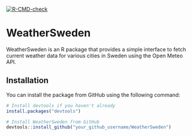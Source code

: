 [![R-CMD-check](https://github.com/MirAbdulRehman-DS-DA/Shiny-App/actions/workflows/R-CMD-check.yaml/badge.svg)](https://github.com/MirAbdulRehman-DS-DA/Shiny-App/actions/workflows/R-CMD-check.yaml)
# WeatherSweden

WeatherSweden is an R package that provides a simple interface to fetch current weather data for various cities in Sweden using the Open Meteo API.

## Installation

You can install the package from GitHub using the following command:

```r
# Install devtools if you haven't already
install.packages("devtools")

# Install WeatherSweden from GitHub
devtools::install_github("your_github_username/WeatherSweden")
